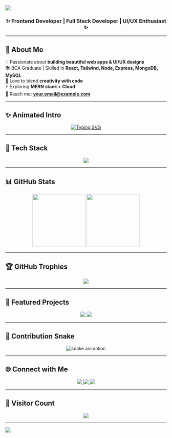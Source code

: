 <!-- 🔥 Super Stylish GitHub Profile README for Harshini -->

<!-- Header Banner -->
<img src="https://capsule-render.vercel.app/api?type=waving&color=gradient&height=200&section=header&text=Harshini%20🚀&fontSize=50&fontAlignY=35&animation=twinkling&fontColor=ffffff"/>

<h3 align="center">✨ Frontend Developer | Full Stack Developer | UI/UX Enthusiast ✨</h3>

---

## 🌟 About Me
💡 Passionate about **building beautiful web apps & UI/UX designs**  
📚 BCA Graduate | Skilled in **React, Tailwind, Node, Express, MongoDB, MySQL**  
🎨 Love to blend **creativity with code**  
⚡ Exploring **MERN stack + Cloud**  
📩 Reach me: **your.email@example.com**

---

## ✨ Animated Intro
<p align="center">
  <a href="https://git.io/typing-svg">
    <img src="https://readme-typing-svg.herokuapp.com?font=Fira+Code&weight=500&size=24&pause=1000&color=F75C7E&center=true&vCenter=true&width=550&lines=Hi%2C+I'm+Harshini!;Frontend+Developer;Full+Stack+Developer;UI%2FUX+Designer;Turning+Ideas+Into+Reality!" alt="Typing SVG" />
  </a>
</p>

---

## 🎨 Tech Stack
<p align="center">
  <img src="https://skillicons.dev/icons?i=html,css,js,react,tailwind,nodejs,express,mongodb,mysql,python,git,github,figma,vscode&perline=7" />
</p>

---

## 📊 GitHub Stats
<p align="center">
  <img src="https://github-readme-stats.vercel.app/api?username=Harshini&show_icons=true&theme=tokyonight&hide_border=true" height="165"/>
  <img src="https://github-readme-streak-stats.herokuapp.com/?user=Harshini&theme=tokyonight&hide_border=true" height="165"/>
</p>

---

## 🏆 GitHub Trophies
<p align="center">
  <img src="https://github-profile-trophy.vercel.app/?username=Harshini&theme=discord&margin-w=10&margin-h=10&no-frame=true&column=7" />
</p>

---

## 🚀 Featured Projects
<p align="center">
  <a href="https://github.com/Harshini/FlowerShop"><img src="https://github-readme-stats.vercel.app/api/pin/?username=Harshini&repo=FlowerShop&theme=tokyonight&hide_border=true"></a>
  <a href="https://github.com/Harshini/SocialMediaFeed"><img src="https://github-readme-stats.vercel.app/api/pin/?username=Harshini&repo=SocialMediaFeed&theme=tokyonight&hide_border=true"></a>
</p>

---

## 🐍 Contribution Snake
<p align="center">
  <img src="https://raw.githubusercontent.com/Harshini/Harshini/output/github-contribution-grid-snake.svg" alt="snake animation" />
</p>

---

## 🌐 Connect with Me
<p align="center">
  <a href="https://linkedin.com/in/yourlinkedin" target="_blank">
    <img src="https://img.shields.io/badge/LinkedIn-%230A66C2.svg?&style=for-the-badge&logo=linkedin&logoColor=white"/>
  </a>
  <a href="mailto:your.email@example.com" target="_blank">
    <img src="https://img.shields.io/badge/Gmail-D14836?style=for-the-badge&logo=gmail&logoColor=white"/>
  </a>
  <a href="https://github.com/Harshini" target="_blank">
    <img src="https://img.shields.io/badge/GitHub-171515?style=for-the-badge&logo=github&logoColor=white"/>
  </a>
</p>

---

## 👀 Visitor Count
<p align="center">
  <img src="https://komarev.com/ghpvc/?username=Harshini&style=for-the-badge&color=blueviolet" />
</p>

---

<!-- Footer Banner -->
<img src="https://capsule-render.vercel.app/api?type=waving&color=gradient&height=120&section=footer"/>
